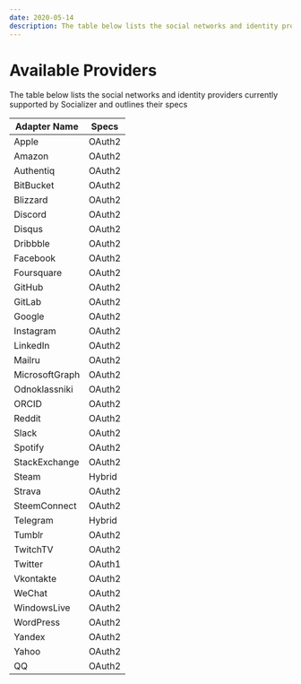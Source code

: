 ```yaml
---
date: 2020-05-14
description: The table below lists the social networks and identity providers currently supported by Socializer and outlines their specs
---
```


# Available Providers

The table below lists the social networks and identity providers currently supported by Socializer and outlines their specs

|Adapter Name|Specs|
|--- |--- |
|Apple|OAuth2|
|Amazon|OAuth2|
|Authentiq|OAuth2|
|BitBucket|OAuth2|
|Blizzard|OAuth2|
|Discord|OAuth2|
|Disqus|OAuth2|
|Dribbble|OAuth2|
|Facebook|OAuth2|
|Foursquare|OAuth2|
|GitHub|OAuth2|
|GitLab|OAuth2|
|Google|OAuth2|
|Instagram|OAuth2|
|LinkedIn|OAuth2|
|Mailru|OAuth2|
|MicrosoftGraph|OAuth2|
|Odnoklassniki|OAuth2|
|ORCID|OAuth2|
|Reddit|OAuth2|
|Slack|OAuth2|
|Spotify|OAuth2|
|StackExchange|OAuth2|
|Steam|Hybrid|
|Strava|OAuth2|
|SteemConnect|OAuth2|
|Telegram|Hybrid|
|Tumblr|OAuth2|
|TwitchTV|OAuth2|
|Twitter|OAuth1|
|Vkontakte|OAuth2|
|WeChat|OAuth2|
|WindowsLive|OAuth2|
|WordPress|OAuth2|
|Yandex|OAuth2|
|Yahoo|OAuth2|
|QQ|OAuth2|